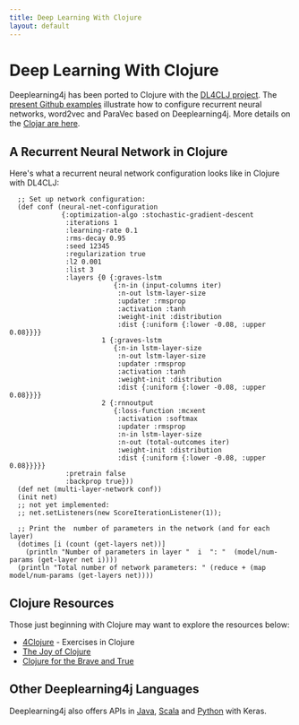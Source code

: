 ```yaml
---
title: Deep Learning With Clojure
layout: default
---
```


# Deep Learning With Clojure

Deeplearning4j has been ported to Clojure with the [DL4CLJ project](https://github.com/engagor/dl4clj). The [present Github examples](https://github.com/engagor/dl4clj/tree/master/src/dl4clj/examples) illustrate how to configure recurrent neural networks, word2vec and ParaVec based on Deeplearning4j. More details on the [Clojar are here](https://clojars.org/dl4clj).

## A Recurrent Neural Network in Clojure

Here's what a recurrent neural network configuration looks like in Clojure with DL4CLJ:

      ;; Set up network configuration:
      (def conf (neural-net-configuration
                 {:optimization-algo :stochastic-gradient-descent
                  :iterations 1
                  :learning-rate 0.1
                  :rms-decay 0.95
                  :seed 12345
                  :regularization true
                  :l2 0.001
                  :list 3
                  :layers {0 {:graves-lstm
                              {:n-in (input-columns iter)
                               :n-out lstm-layer-size
                               :updater :rmsprop
                               :activation :tanh
                               :weight-init :distribution
                               :dist {:uniform {:lower -0.08, :upper 0.08}}}}
                           1 {:graves-lstm
                              {:n-in lstm-layer-size
                               :n-out lstm-layer-size
                               :updater :rmsprop
                               :activation :tanh
                               :weight-init :distribution
                               :dist {:uniform {:lower -0.08, :upper 0.08}}}}
                           2 {:rnnoutput
                              {:loss-function :mcxent
                               :activation :softmax
                               :updater :rmsprop
                               :n-in lstm-layer-size
                               :n-out (total-outcomes iter)
                               :weight-init :distribution
                               :dist {:uniform {:lower -0.08, :upper 0.08}}}}}
                  :pretrain false
                  :backprop true}))
      (def net (multi-layer-network conf))
      (init net)
      ;; not yet implemented:
      ;; net.setListeners(new ScoreIterationListener(1));

      ;; Print the  number of parameters in the network (and for each layer)
      (dotimes [i (count (get-layers net))]
        (println "Number of parameters in layer "  i  ": "  (model/num-params (get-layer net i))))
      (println "Total number of network parameters: " (reduce + (map model/num-params (get-layers net))))

## Clojure Resources

Those just beginning with Clojure may want to explore the resources below:

* [4Clojure](http://www.4clojure.com/) - Exercises in Clojure
* [The Joy of Clojure](http://www.joyofclojure.com/)
* [Clojure for the Brave and True](http://www.braveclojure.com/clojure-for-the-brave-and-true/)

## Other Deeplearning4j Languages

Deeplearning4j also offers APIs in [Java](https://github.com/deeplearning4j/deeplearning4j), [Scala](https://github.com/deeplearning4j/ScalNet) and [Python](./keras) with Keras.
